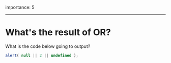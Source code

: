 importance: 5

---

# What's the result of OR?

What is the code below going to output?

```js
alert( null || 2 || undefined );
```